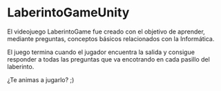 # LaberintoGameUnity

El videojuego LaberintoGame fue creado con el objetivo de aprender, mediante preguntas, conceptos
básicos relacionados con la Informática. 

El juego termina cuando el jugador encuentra la salida y consigue responder a todas las preguntas
que va encotrando en cada pasillo del laberinto.

¿Te animas a jugarlo? ;)
